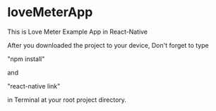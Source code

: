 # loveMeterApp
This is Love Meter Example App in React-Native

After you downloaded the project to your device, Don't forget to type

"npm install"

and

"react-native link"

in Terminal at your root project directory.
